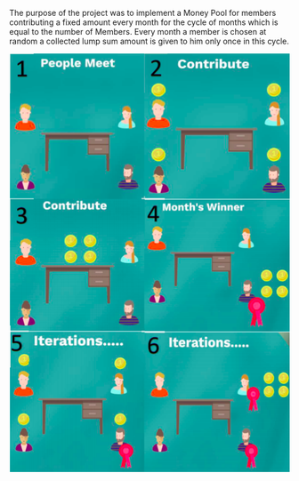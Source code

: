 The purpose of the project was to implement a Money Pool for members contributing a fixed amount every month for the cycle of months which is equal to the number of Members.
Every month a member is chosen at random a collected lump sum amount is given to him only once in this cycle. 


![Image description](abap_moneypool.png)
